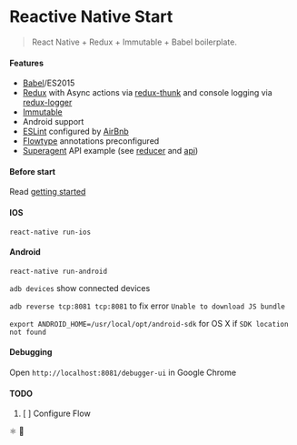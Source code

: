 # Reactive Native Start
> React Native + Redux + Immutable + Babel boilerplate.

#### Features

- [Babel](https://babeljs.io)/ES2015
- [Redux](https://github.com/reactjs/redux) with Async actions via [redux-thunk](https://github.com/gaearon/redux-thunk) and console logging via [redux-logger](https://github.com/fcomb/redux-logger)
- [Immutable](https://facebook.github.io/immutable-js/)
- Android support
- [ESLint](http://eslint.org) configured by [AirBnb](https://github.com/airbnb/javascript/tree/master/packages/eslint-config-airbnb)
- [Flowtype](http://flowtype.org) annotations preconfigured
- [Superagent](https://github.com/visionmedia/superagent) API example (see [reducer](https://github.com/keske/reactive-native-start/blob/development/src/reducers/modules/repo.js) and [api](https://github.com/keske/reactive-native-start/blob/development/src/utils/api/repo.js))

#### Before start

Read [getting started](https://facebook.github.io/react-native/docs/getting-started.html)

#### IOS

`react-native run-ios`

#### Android

`react-native run-android`

`adb devices` show connected devices

`adb reverse tcp:8081 tcp:8081` to fix error `Unable to download JS bundle`

`export ANDROID_HOME=/usr/local/opt/android-sdk` for OS X if `SDK location not found`
 
#### Debugging

Open `http://localhost:8081/debugger-ui` in Google Chrome

#### TODO
1. [ ] Configure Flow

⚛ 🚀
